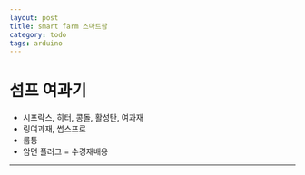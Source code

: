 ```yaml
---
layout: post
title: smart farm 스마트팜
category: todo
tags: arduino
---
```


# 섬프 여과기
* 시포락스, 히터, 콩돌, 활성탄, 여과재
* 링여과재, 썹스프로
* 룹통
* 암면 플러그 = 수경재배용

---